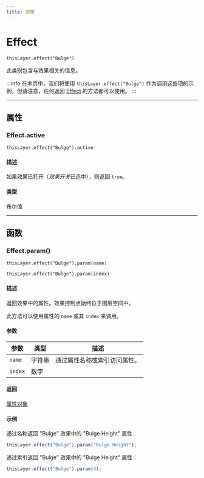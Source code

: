 ```yaml
---
title: 效果
---
```

# Effect

`thisLayer.effect("Bulge")`

此类别包含与效果相关的信息。

:::info
在本页中，我们将使用 `thisLayer.effect("Bulge")` 作为调用这些项的示例，但请注意，任何返回 [Effect](#) 的方法都可以使用。
:::

---

## 属性

### Effect.active

`thisLayer.effect("Bulge").active`

#### 描述

如果效果已打开（*效果开关*已选中），则返回 `true`。

#### 类型

布尔值

---

## 函数

### Effect.param()

`thisLayer.effect("Bulge").param(name)`

`thisLayer.effect("Bulge").param(index)`

#### 描述

返回效果中的属性。效果控制点始终位于图层空间中。

此方法可以使用属性的 `name` 或其 `index` 来调用。

#### 参数

| 参数      | 类型   | 描述                         |
| --------- | ------ | ---------------------------- |
| `name`  | 字符串 | 通过属性名称或索引访问属性。 |
| `index` | 数字   |                              |

#### 返回

[属性对象](../property)

#### 示例

通过名称返回 "Bulge" 效果中的 "Bulge Height" 属性：

```js
thisLayer.effect("Bulge").param("Bulge Height");
```

通过索引返回 "Bulge" 效果中的 "Bulge Height" 属性：

```js
thisLayer.effect("Bulge").param(4);
```

